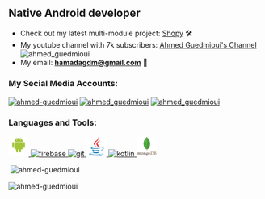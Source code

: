 ## Native Android developer

- Check out my latest multi-module project: [Shopy](https://github.com/ahmed-guedmioui/Shopy) 🛠️<br>
- My youtube channel with 7k subscribers: [Ahmed Guedmioui's Channel](https://www.youtube.com/@ahmed_guedmioui) <img align="center" src="https://raw.githubusercontent.com/rahuldkjain/github-profile-readme-generator/master/src/images/icons/Social/youtube.svg" alt="ahmed_guedmioui" height="20" width="30" /><br>
- My email: **hamadagdm@gmail.com** 📩<br>

<h3 align="left">My Secial Media Accounts:</h3>
<p align="left">
<a href="https://linkedin.com/in/ahmed-guedmioui" target="blank"><img align="center" src="https://raw.githubusercontent.com/rahuldkjain/github-profile-readme-generator/master/src/images/icons/Social/linked-in-alt.svg" alt="ahmed-guedmioui" height="30" width="40" /></a>
<a href="https://instagram.com/ahmed_guedmioui" target="blank"><img align="center" src="https://raw.githubusercontent.com/rahuldkjain/github-profile-readme-generator/master/src/images/icons/Social/instagram.svg" alt="ahmed_guedmioui" height="30" width="40" /></a>
<a href="https://www.youtube.com/c/ahmed_guedmioui" target="blank"><img align="center" src="https://raw.githubusercontent.com/rahuldkjain/github-profile-readme-generator/master/src/images/icons/Social/youtube.svg" alt="ahmed_guedmioui" height="30" width="40" /></a>
</p>


<h3 align="left">Languages and Tools:</h3>
<p align="left"> <a href="https://developer.android.com" target="_blank" rel="noreferrer"> <img src="https://raw.githubusercontent.com/devicons/devicon/master/icons/android/android-original-wordmark.svg" alt="android" width="40" height="40"/> </a> <a href="https://firebase.google.com/" target="_blank" rel="noreferrer"> <img src="https://www.vectorlogo.zone/logos/firebase/firebase-icon.svg" alt="firebase" width="40" height="40"/> </a> <a href="https://git-scm.com/" target="_blank" rel="noreferrer"> <img src="https://www.vectorlogo.zone/logos/git-scm/git-scm-icon.svg" alt="git" width="40" height="40"/> </a> <a href="https://www.java.com" target="_blank" rel="noreferrer"> <img src="https://raw.githubusercontent.com/devicons/devicon/master/icons/java/java-original.svg" alt="java" width="40" height="40"/> </a> <a href="https://kotlinlang.org" target="_blank" rel="noreferrer"> <img src="https://www.vectorlogo.zone/logos/kotlinlang/kotlinlang-icon.svg" alt="kotlin" width="40" height="40"/> </a> <a href="https://www.mongodb.com/" target="_blank" rel="noreferrer"> <img src="https://raw.githubusercontent.com/devicons/devicon/master/icons/mongodb/mongodb-original-wordmark.svg" alt="mongodb" width="40" height="40"/> </a> </p>

<p>&nbsp;<img align="center" src="https://github-readme-stats.vercel.app/api?username=ahmed-guedmioui&show_icons=true&locale=en" alt="ahmed-guedmioui" /></p>

<p><img align="center" src="https://github-readme-streak-stats.herokuapp.com/?user=ahmed-guedmioui&" alt="ahmed-guedmioui" /></p>

